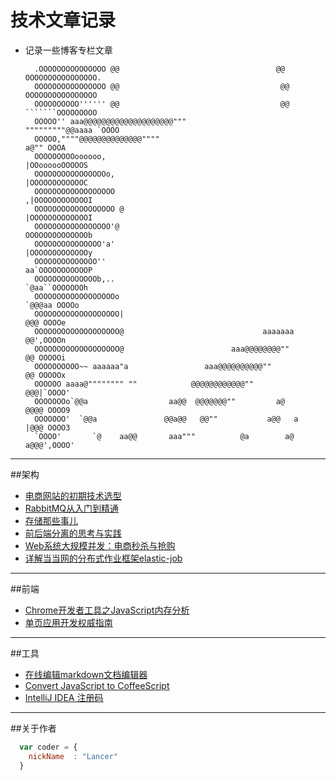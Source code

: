 __技术文章记录__
===
* 记录一些博客专栏文章


        .OOOOOOOOOOOOOOO @@                                   @@ OOOOOOOOOOOOOOOO.
        OOOOOOOOOOOOOOOO @@                                    @@ OOOOOOOOOOOOOOOO
        OOOOOOOOOO'''''' @@                                    @@ ```````OOOOOOOOO
        OOOOO'' aaa@@@@@@@@@@@@@@@@@@@@"""                   """""""""@@aaaa `OOOO
        OOOOO,""""@@@@@@@@@@@@@@""""                                     a@"" OOOA
        OOOOOOOOOoooooo,                                            |OOoooooOOOOOS
        OOOOOOOOOOOOOOOOo,                                          |OOOOOOOOOOOOC
        OOOOOOOOOOOOOOOOOO                                         ,|OOOOOOOOOOOOI
        OOOOOOOOOOOOOOOOOO @                                       |OOOOOOOOOOOOOI
        OOOOOOOOOOOOOOOOO'@                                        OOOOOOOOOOOOOOb
        OOOOOOOOOOOOOOO'a'                                         |OOOOOOOOOOOOOy
        OOOOOOOOOOOOOO''                                           aa`OOOOOOOOOOOP
        OOOOOOOOOOOOOOb,..                                          `@aa``OOOOOOOh
        OOOOOOOOOOOOOOOOOOo                                           `@@@aa OOOOo
        OOOOOOOOOOOOOOOOOOO|                                             @@@ OOOOe
        OOOOOOOOOOOOOOOOOOO@                               aaaaaaa       @@',OOOOn
        OOOOOOOOOOOOOOOOOOO@                        aaa@@@@@@@@""        @@ OOOOOi
        OOOOOOOOOO~~ aaaaaa"a                 aaa@@@@@@@@@@""            @@ OOOOOx
        OOOOOO aaaa@"""""""" ""            @@@@@@@@@@@@""               @@@|`OOOO'
        OOOOOOOo`@@a                  aa@@  @@@@@@@""         a@        @@@@ OOOO9
        OOOOOOO'  `@@a               @@a@@   @@""           a@@   a     |@@@ OOOO3
        `OOOO'       `@    aa@@       aaa"""          @a        a@     a@@@',OOOO'


- - - 

##架构
*  [电商网站的初期技术选型](http://www.infoq.com/cn/articles/e-commerce-web-tech-stack)
*  [RabbitMQ从入门到精通](http://blog.csdn.net/column/details/rabbitmq.html)
*  [存储那些事儿](http://blog.csdn.net/column/details/storagesystem.html)
*  [前后端分离的思考与实践](http://ued.taobao.org/blog/2014/04/full-stack-development-with-nodejs/)
*  [Web系统大规模并发：电商秒杀与抢购](http://blog.jobbole.com/91754/?url_type=39&object_type=webpage&pos=1)
*  [详解当当网的分布式作业框架elastic-job](http://www.infoq.com/cn/articles/dangdang-distributed-work-framework-elastic-job)

- - - 

##前端
*  [Chrome开发者工具之JavaScript内存分析](http://www.codeceo.com/article/chrome-javascript-memory.html)
*  [单页应用开发权威指南](https://github.com/island205/Single-Page-App-Break)

- - - 

##工具
*  [在线编辑markdown文档编辑器](http://mahua.jser.me/)
*  [Convert JavaScript to CoffeeScript](http://js2.coffee/)
*  [IntelliJ IDEA 注册码](http://idea.lanyus.com/)

- - - 
##关于作者

```javascript
  var coder = {
    nickName  : "Lancer"
  }
```
